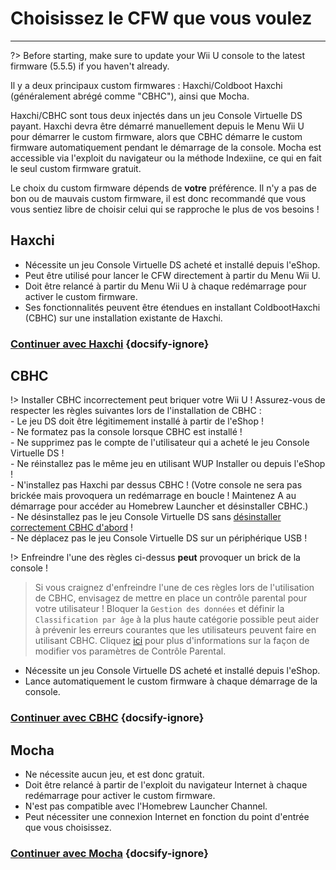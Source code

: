 # Choisissez le CFW que vous voulez
---
?> Before starting, make sure to update your Wii U console to the latest firmware (5.5.5) if you haven't already.

Il y a deux principaux custom firmwares : Haxchi/Coldboot Haxchi (généralement abrégé comme "CBHC"), ainsi que Mocha.

Haxchi/CBHC sont tous deux injectés dans un jeu Console Virtuelle DS payant. Haxchi devra être démarré manuellement depuis le Menu Wii U pour démarrer le custom firmware, alors que CBHC démarre le custom firmware automatiquement pendant le démarrage de la console. Mocha est accessible via l'exploit du navigateur ou la méthode Indexiine, ce qui en fait le seul custom firmware gratuit.

Le choix du custom firmware dépends de **votre** préférence. Il n'y a pas de bon ou de mauvais custom firmware, il est donc recommandé que vous vous sentiez libre de choisir celui qui se rapproche le plus de vos besoins !

## Haxchi

- Nécessite un jeu Console Virtuelle DS acheté et installé depuis l'eShop.
- Peut être utilisé pour lancer le CFW directement à partir du Menu Wii U.
- Doit être relancé à partir du Menu Wii U à chaque redémarrage pour activer le custom firmware.
- Ses fonctionnalités peuvent être étendues en installant ColdbootHaxchi (CBHC) sur une installation existante de Haxchi.

### [**Continuer avec Haxchi**](haxchi/ds-vc-choice) {docsify-ignore}

## CBHC

!> Installer CBHC incorrectement peut briquer votre Wii U ! Assurez-vous de respecter les règles suivantes lors de l'installation de CBHC : <br>- Le jeu DS doit être légitimement installé à partir de l'eShop ! <br>- Ne formatez pas la console lorsque CBHC est installé ! <br>- Ne supprimez pas le compte de l'utilisateur qui a acheté le jeu Console Virtuelle DS ! <br>- Ne réinstallez pas le même jeu en utilisant WUP Installer ou depuis l'eShop ! <br>- N'installez pas Haxchi par dessus CBHC ! (Votre console ne sera pas brickée mais provoquera un redémarrage en boucle ! Maintenez A au démarrage pour accéder au Homebrew Launcher et désinstaller CBHC.) <br>- Ne désinstallez pas le jeu Console Virtuelle DS sans [désinstaller correctement CBHC d'abord](uninstall-cbhc) ! <br>- Ne déplacez pas le jeu Console Virtuelle DS sur un périphérique USB !

!> Enfreindre l'une des règles ci-dessus **peut** provoquer un brick de la console !

> Si vous craignez d'enfreindre l'une de ces règles lors de l'utilisation de CBHC, envisagez de mettre en place un contrôle parental pour votre utilisateur ! Bloquer la `Gestion des données` et définir la `Classification par âge` à la plus haute catégorie possible peut aider à prévenir les erreurs courantes que les utilisateurs peuvent faire en utilisant CBHC. Cliquez [ici](https://en-americas-support.nintendo.com/app/answers/detail/a_id/1081/~/how-to-change-parental-controls) pour plus d'informations sur la façon de modifier vos paramètres de Contrôle Parental.

- Nécessite un jeu Console Virtuelle DS acheté et installé depuis l'eShop.
- Lance automatiquement le custom firmware à chaque démarrage de la console.

### [**Continuer avec CBHC**](cbhc/ds-vc-choice) {docsify-ignore}

## Mocha

- Ne nécessite aucun jeu, et est donc gratuit.
- Doit être relancé à partir de l'exploit du navigateur Internet à chaque redémarrage pour activer le custom firmware.
- N'est pas compatible avec l'Homebrew Launcher Channel.
- Peut nécessiter une connexion Internet en fonction du point d'entrée que vous choisissez.

### [**Continuer avec Mocha**](mocha/entrypoint-choice) {docsify-ignore}
